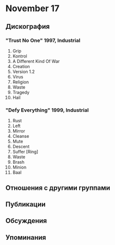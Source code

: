 # November 17



## Дискография

### "Trust No One" 1997, Industrial

  1. Grip
  2. Kontrol
  3. A Different Kind Of War
  4. Creation
  5. Version 1.2
  6. Virus
  7. Religion
  8. Waste
  9. Tragedy
  10. Hail

### "Defy Everything" 1999, Industrial

  1.   Rust
  2.   Left
  3.   Mirror
  4.   Cleanse
  5.   Mute
  6.   Descent
  7.   Suffer [Ring]
  8.   Waste
  9.   Brash
  10.   Minion
  11.   Baal


## Отношения с другими группами


## Публикации


## Обсуждения


## Упоминания

